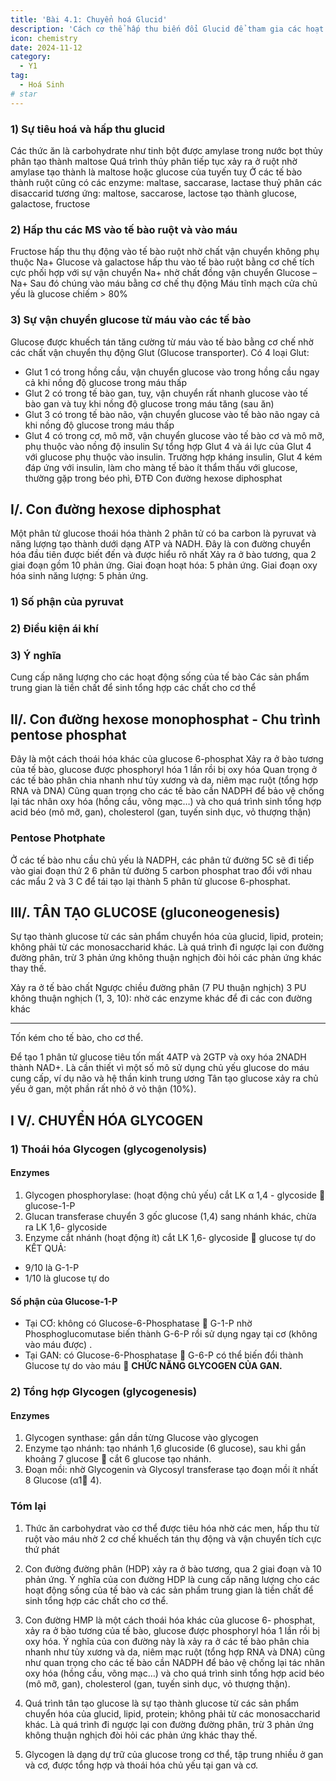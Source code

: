 ```yaml
---
title: 'Bài 4.1: Chuyển hoá Glucid'
description: 'Cách cơ thể hấp thu biến đổi Glucid để tham gia các hoạt động sống của tế bào'
icon: chemistry
date: 2024-11-12
category:
  - Y1
tag:
  - Hoá Sinh
# star
---
```


### 1) Sự tiêu hoá và hấp thu glucid

Các thức ăn là carbohydrate như tinh bột được amylase trong nước bọt thủy phân tạo thành maltose
Quá trình thủy phân tiếp tục xảy ra ở ruột nhờ amylase tạo thành là maltose hoặc glucose của tuyến tuỵ
Ở các tế bào thành ruột cũng có các enzyme: maltase, saccarase, lactase thuỷ phân các disaccarid tương ứng: maltose, saccarose, lactose tạo thành glucose, galactose, fructose

### 2) Hấp thu các MS vào tế bào ruột và vào máu

Fructose hấp thu thụ động vào tế bào ruột nhờ chất vận chuyển không phụ thuộc Na+
Glucose và galactose hấp thu vào tế bào ruột bằng cơ chế tích cực phối hợp với sự vận chuyển Na+ nhờ chất đồng vận chuyển Glucose – Na+
Sau đó chúng vào máu bằng cơ chế thụ động
Máu tĩnh mạch cửa chủ yếu là glucose chiếm > 80%

### 3) Sự vận chuyển glucose từ máu vào các tế bào

Glucose được khuếch tán tăng cường từ máu vào tế bào bằng cơ chế nhờ các chất vận chuyển thụ động Glut (Glucose transporter). Có 4 loại Glut:

* Glut 1 có trong hồng cầu, vận chuyển glucose vào trong hồng cầu ngay cả khi nồng độ glucose trong máu thấp
* Glut 2 có trong tế bào gan, tuỵ, vận chuyển rất nhanh glucose vào tế bào gan và tuỵ khi nồng độ glucose trong máu tăng (sau ăn)
* Glut 3 có trong tế bào não, vận chuyển glucose vào tế bào não ngay cả khi nồng độ glucose trong máu thấp
* Glut 4 có trong cơ, mô mỡ, vận chuyển glucose vào tế bào cơ và mô mỡ, phụ thuộc vào nồng độ insulin
  Sự tổng hợp Glut 4 và ái lực của Glut 4 với glucose phụ thuộc vào insulin. Trường hợp kháng insulin, Glut 4 kém đáp ứng với insulin, làm cho màng tế bào ít thẩm thấu với glucose, thường gặp trong béo phì, ĐTĐ
  Con đường hexose diphosphat

## I/. Con đường hexose diphosphat

Một phân tử glucose thoái hóa thành 2 phân tử có ba carbon là pyruvat và năng lượng tạo thành dưới dạng ATP và NADH.
Đây là con đường chuyển hóa đầu tiên được biết đến và được hiểu rõ nhất
Xảy ra ở bào tương, qua 2 giai đoạn gồm 10 phản ứng. Giai đoạn hoạt hóa: 5 phản ứng. Giai đoạn oxy hóa sinh năng lượng: 5 phản ứng.

### 1) Số phận của pyruvat

### 2) Điều kiện ái khí

### 3) Ý nghĩa

Cung cấp năng lượng cho các hoạt động sống của tế bào
Các sản phẩm trung gian là tiền chất để sinh tổng hợp các
chất cho cơ thể

## II/. Con đường hexose monophosphat - Chu trình pentose phosphat

Đây là một cách thoái hóa khác của glucose 6-phosphat
Xảy ra ở bào tương của tế bào, glucose được phosphoryl hóa 1 lần rồi bị oxy hóa
Quan trọng ở các tế bào phân chia nhanh như tủy xương và da, niêm mạc ruột (tổng hợp RNA và DNA)
Cũng quan trọng cho các tế bào cần NADPH để bảo vệ chống lại tác nhân oxy hóa (hồng cầu, võng mạc…) và cho quá trình sinh tổng hợp acid béo (mô mỡ, gan), cholesterol
(gan, tuyến sinh dục, vỏ thượng thận)

### Pentose Photphate

Ở các tế bào nhu cầu chủ yếu là NADPH, các phân tử đường 5C sẽ đi tiếp vào giai đoạn thứ 2
6 phân tử đường 5 carbon phosphat trao đổi với nhau các mẩu 2 và 3 C để tái tạo lại thành 5 phân tử glucose 6-phosphat.

## III/. TÂN TẠO GLUCOSE (gluconeogenesis)

Sự tạo thành glucose từ các sản phẩm chuyển hóa của glucid, lipid, protein; không phải từ các monosaccharid khác.
Là quá trình đi ngược lại con đường đường phân, trừ 3 phản ứng không thuận nghịch đòi hỏi các phản ứng khác thay thế.

<!-- Picture-->

Xảy ra ở tế bào chất
Ngược chiều đường phân (7 PU thuận nghịch)
3 PU không thuận nghịch (1, 3, 10): nhờ các enzyme khác để đi các con đường khác

<hr>
Tốn kém cho tế bào, cho cơ thể.

Để tạo 1 phân tử glucose tiêu tốn mất 4ATP và 2GTP và oxy hóa 2NADH thành NAD+.
Là cần thiết vì một số mô sử dụng chủ yếu glucose do máu cung cấp, ví dụ não và hệ thần kinh trung ương
Tân tạo glucose xảy ra chủ yếu ở gan, một phần rất nhỏ ở vỏ thận (10%).

## I V/. CHUYỂN HÓA GLYCOGEN

### 1) Thoái hóa Glycogen (glycogenolysis)

#### Enzymes

1. Glycogen phosphorylase:
   (hoạt động chủ yếu) cắt LK α 1,4 - glycoside  glucose-1-P
2. Glucan transferase
   chuyển 3 gốc glucose (1,4) sang nhánh khác, chừa ra LK 1,6- glycoside
3. Enzyme cắt nhánh
   (hoạt động ít) cắt LK 1,6- glycoside  glucose tự do
   KẾT QUẢ:

* 9/10 là G-1-P
* 1/10 là glucose tự do

#### Số phận của Glucose-1-P

* Tại CƠ: không có Glucose-6-Phosphatase  G-1-P nhờ Phosphoglucomutase biến thành G-6-P rồi sử dụng ngay tại cơ (không vào máu được) .
* Tại GAN: có Glucose-6-Phosphatase  G-6-P có thể biến đổi thành Glucose tự do vào máu  **CHỨC NĂNG GLYCOGEN CỦA GAN.**

### 2) Tổng hợp Glycogen (glycogenesis)

#### Enzymes

1. Glycogen synthase: gắn dần từng Glucose vào glycogen
2. Enzyme tạo nhánh: tạo nhánh 1,6 glucoside (6 glucose), sau khi gắn khoảng 7 glucose  cắt 6 glucose tạo nhánh.
3. Đoạn mồi: nhờ Glycogenin và Glycosyl transferase tạo đoạn mồi ít nhất 8 Glucose (α1 4).

### Tóm lại

1. Thức ăn carbohydrat vào cơ thể được tiêu hóa nhờ các men, hấp thu từ ruột vào máu nhờ 2 cơ chế khuếch tán thụ động và vận chuyển tích cực thứ phát

2. Con đường đường phân (HDP) xảy ra ở bào tương, qua 2 giai đoạn và 10 phản ứng. Ý nghĩa của con đường HDP là cung cấp năng lượng cho các hoạt động sống của tế bào và các sản phẩm trung gian là tiền chất để sinh tổng hợp các chất cho cơ thể.

3. Con đường HMP là một cách thoái hóa khác của glucose 6- phosphat, xảy ra ở bào tương của tế bào, glucose được phosphoryl hóa 1 lần rồi bị oxy hóa. Ý nghĩa của con đường này là xảy ra ở các tế bào phân chia nhanh như tủy xương và da, niêm mạc ruột (tổng hợp RNA và DNA) cũng như quan trọng cho các tế bào cần NADPH để bảo vệ chống lại tác nhân oxy hóa (hồng cầu, võng mạc…) và cho quá trình sinh tổng hợp acid béo (mô mỡ, gan), cholesterol (gan, tuyến sinh dục, vỏ thượng thận).

4. Quá trình tân tạo glucose là sự tạo thành glucose từ các sản phẩm chuyển hóa của glucid, lipid, protein; không phải từ các monosaccharid khác. Là quá trình đi ngược lại con đường đường phân, trừ 3 phản ứng không thuận nghịch đòi hỏi các phản ứng khác thay thế.

5. Glycogen là dạng dự trữ của glucose trong cơ thể,
   tập trung nhiều ở gan và cơ, được tổng hợp và thoái hóa chủ yếu tại gan và cơ.
